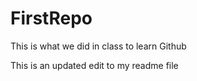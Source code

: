 # FirstRepo
This is what we did in class to learn Github

This is an updated edit to my readme file

